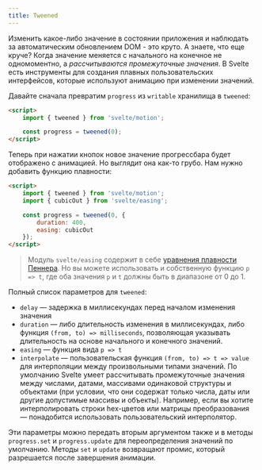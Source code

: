 ```yaml
---
title: Tweened
---
```


Изменить какое-либо значение в состоянии приложения и наблюдать за автоматическим обновлением DOM - это круто. А знаете, что еще круче? Когда значение меняется с начального на конечное не одномоментно, а *рассчитываются промежуточные значения*. В Svelte есть инструменты для создания плавных пользовательских интерфейсов, которые используют анимацию при изменении значений.

Давайте сначала превратим `progress` из `writable` хранилища в `tweened`:

```html
<script>
	import { tweened } from 'svelte/motion';

	const progress = tweened(0);
</script>
```

Теперь при нажатии кнопок новое значение прогрессбара будет отображено с анимацией. Но выглядит она как-то грубо. Нам нужно добавить функцию плавности:

```html
<script>
	import { tweened } from 'svelte/motion';
	import { cubicOut } from 'svelte/easing';

	const progress = tweened(0, {
		duration: 400,
		easing: cubicOut
	});
</script>
```

> Модуль `svelte/easing` содержит в себе [уравнения плавности Пеннера](https://web.archive.org/web/20190805215728/http://robertpenner.com/easing/). Но вы можете использовать и собственную функцию `p => t`, где оба значения `p` и `t` должны быть в диапазоне от 0 до 1.

Полный список параметров для `tweened`:

* `delay` — задержка в миллисекундах перед началом изменения значения
* `duration` — либо длительность изменения в миллисекундах, либо функция `(from, to) => milliseconds`, позволяющая указывать длительность на основе начального и конечного значений.
* `easing` — функция вида `p => t`
* `interpolate` — пользовательская функция `(from, to) => t => value` для интерполяции между произвольными типами значений. По умолчанию Svelte умеет рассчитывать промежуточные значения между числами, датами, массивами одинаковой структуры и объектами (при условии, что они содержат только числа, даты или другие допустимые массивы и объекты). Например, если вы хотите интерполировать строки hex-цветов или матрицы преобразования — понадобится использовать пользовательский интерполятор.

Эти параметры можно передать вторым аргументом также и в методы `progress.set` и `progress.update` для переопределения значений по умолчанию. Методы `set` и `update` возвращают промис, который разрешается после завершения анимации.